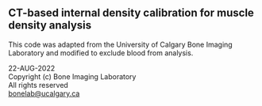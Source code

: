 ## CT-based internal density calibration for muscle density analysis

This code was adapted from the University of Calgary Bone Imaging Laboratory and modified to exclude blood from analysis.

22-AUG-2022                                                 
Copyright (c) Bone Imaging Laboratory                                     
All rights reserved <br>                                               bonelab@ucalgary.ca      